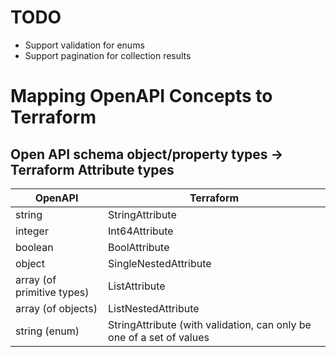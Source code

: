 # TODO

- Support validation for enums
- Support pagination for collection results

# Mapping OpenAPI Concepts to Terraform

## Open API schema object/property types -> Terraform Attribute types

| OpenAPI                    | Terraform             |
| -------------------------- | --------------------- |
| string                     | StringAttribute       |
| integer                    | Int64Attribute        |
| boolean                    | BoolAttribute         |
| object                     | SingleNestedAttribute |
| array (of primitive types) | ListAttribute         |
| array (of objects)         | ListNestedAttribute   |
| string (enum)              | StringAttribute (with validation, can only be one of a set of values |

